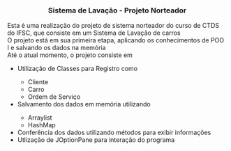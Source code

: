 <h3 style="text-align: center";> Sistema de Lavação - Projeto Norteador </h3>

<p> Esta é uma realização do projeto de sistema norteador do curso de CTDS do IFSC, que consiste em um Sistema de Lavação de carros <br>
O projeto está em sua primeira etapa, aplicando os conhecimentos de POO I e salvando os dados na memória <br>
Até o atual momento, o projeto consiste em </p>

<ul>
  <li> Utilização de Classes para Registro como </li>
  <ul>
    <li> Cliente </li>
    <li> Carro </li>
    <li> Ordem de Serviço </li>
  </ul>
  <li> Salvamento dos dados em memória utilizando </li>
  <ul>
    <li> Arraylist </li>
    <li> HashMap </li>
  </ul>
  <li> Conferência dos dados utilizando métodos para exibir informações </li>
  <li> Utlização de JOptionPane para interação do programa </li>
</ul>
